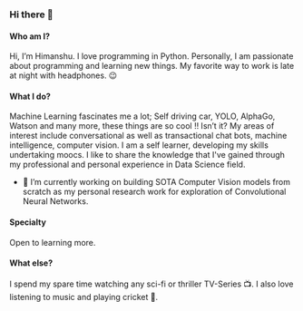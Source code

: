 ### Hi there 👋

#### Who am I?
Hi, I’m Himanshu. I love programming in Python. Personally, I am passionate about programming and learning new things. My favorite way to work is late at night with headphones. 😉

#### What I do?
Machine Learning fascinates me a lot; Self driving car, YOLO, AlphaGo, Watson and many more, these things are so cool !! Isn’t it?
My areas of interest include conversational as well as transactional chat bots, machine intelligence, computer vision. I am a self learner, developing my skills undertaking moocs. I like to share the knowledge that I've gained through my professional and personal experience in Data Science field.

- 🔭 I’m currently working on building SOTA Computer Vision models from scratch as my personal research work for exploration of Convolutional Neural Networks.  

#### Specialty
Open to learning more.

#### What else?
I spend my spare time watching any sci-fi or thriller TV-Series 📺. I also love listening to music and playing cricket 🏏.

